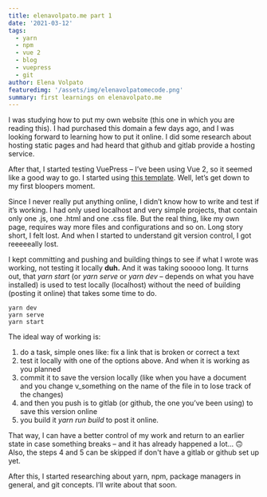 ```yaml
---
title: elenavolpato.me part 1
date: '2021-03-12'
tags: 
  - yarn
  - npm
  - vue 2
  - blog
  - vuepress
  - git
author: Elena Volpato
featuredimg: '/assets/img/elenavolpatomecode.png'
summary: first learnings on elenavolpato.me
---
```

I was studying how to put my own website (this one in which you are reading this). I had purchased this domain a few days ago, and I was looking forward to learning how to put it online. I did some research about hosting static pages and had heard that github and gitlab provide a hosting service.

After that, I started testing VuePress – I’ve been using Vue 2, so it seemed like a good way to go. I started using [this template](https://wowthemesnet.github.io/vuepress-theme-mediumish/). Well, let’s get down to my first bloopers moment.

Since I never really put anything online, I didn’t know how to write and test if it’s working. I had only used localhost and very simple projects, that contain only one .js, one .html and one .css file. But the real thing, like my own page, requires way more files and configurations and so on. Long story short, I felt lost. And when I started to understand git version control, I got reeeeeally lost.

I kept committing and pushing and building things to see if what I wrote was working, not testing it locally **duh.** And it was taking sooooo long. It turns out, that _yarn start_  (or _yarn serve_ or _yarn dev_ – depends on what you have installed) is used to test locally (localhost) without the need of building (posting it online) that takes some time to do.

```
yarn dev
yarn serve
yarn start 
```

The ideal way of working is:
1. do a task, simple ones like: fix a link that is broken or correct a text
2. test it locally with one of the options above. And when it is working as you planned
3. commit it to save the version locally (like when you have a document and you change v_something on the name of the file in to lose track of the changes)
4. and then you push is to gitlab (or github, the one you’ve been using) to save this version online
5. you build it _yarn run build_ to post it online.

That way, I can have a better control of my work and return to an earlier state in case something breaks – and it has already happened a lot... 🙃
Also, the steps 4 and 5 can be skipped if don't have a gitlab or github set up yet.

After this, I started researching about yarn, npm, package managers in general, and  git concepts. I’ll write about that soon.
